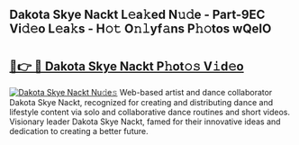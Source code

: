 ## Dakota Skye Nackt L𝚎a𝚔ed N𝚞𝚍e - Part-9EC Vi𝚍𝚎o L𝚎a𝚔s - H𝚘𝚝 O𝚗𝚕yf𝚊ns P𝚑𝚘tos wQeIO

# <h2><a href="http://kfczaa.oniu.top/?m=Dakota+Skye+Nackt">🔗👉 🔴 Dakota Skye Nackt P𝚑ot𝚘𝚜 V𝚒d𝚎o</a></h2>

[![Dakota Skye Nackt Nu𝚍e𝚜](https://i.imgur.com/0qMVB7G.gif)](http://kfczaa.oniu.top/?m=Dakota+Skye+Nackt)
Web-based artist and dance collaborator Dakota Skye Nackt, recognized for creating and distributing dance and lifestyle content via solo and collaborative dance routines and short videos. Visionary leader Dakota Skye Nackt, famed for their innovative ideas and dedication to creating a better future.  
